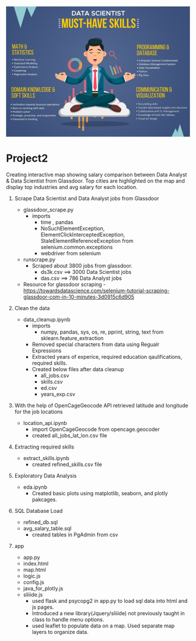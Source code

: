 ![Data Science](app/static/img/data-scientist-musthave-skills.jpg)
# Project2

Creating interactive map showing salary comparison between Data Analyst & Data Scientist from Glassdoor. Top cities are highlighted on the map and display top industries and avg salary for each location.

1) Scrape Data Scientist and Data Analyst jobs from Glassdoor 
    - glassdoor_scrape.py
         - imports
              - time , pandas
              - NoSuchElementException, ElementClickInterceptedException, StaleElementReferenceException from selenium.common.exceptions 
              - webdriver from selenium               
    - runscrape.py
       - Scraped about 3800 jobs from glassdoor.   
            - ds3k.csv ==> 3000 Data Scientist jobs
            - das.csv ==> 786 Data Analyst jobs
    - Resource for glassdoor scraping - https://towardsdatascience.com/selenium-tutorial-scraping-glassdoor-com-in-10-minutes-3d0915c6d905
  
2) Clean the data 
    - data_cleanup.ipynb 
      - imports
          - numpy, pandas, sys, os, re, pprint, string, text from sklearn.feature_extraction              
      - Removed special characters from data using Regualr Expressions
      - Extracted years of experice, required education qaulifications, required skills.
      - Created below files after data cleanup
        - all_jobs.csv 
        - skills.csv
        - ed.csv
        - years_exp.csv
      
3) With the help of OpenCageGeocode API retrieved latitude and longitude for the job locations
    - location_api.ipynb
        - import OpenCageGeocode from opencage.geocoder
        - created all_jobs_lat_lon.csv file

4) Extracting required skills 
    - extract_skills.ipynb
        - created refined_skills.csv file
    
5) Exploratory Data Analysis 
    - eda.ipynb
        - Created basic plots using matplotlib, seaborn, and plotly pakcages.
  
6) SQL Database Load
    - refined_db.sql
    - avg_salary_table.sql
        - created tables in PgAdmin from csv
        
7) app
    - app.py
    - index.html
    - map.html
    - logic.js
    - config.js
    - java_for_plotly.js
    - sliiide.js
        - used flask and psycopg2 in app.py to load sql data into html and js pages.
        - Introduced a new library(Jquery/sliiide) not previously taught in class to handle menu options.
        - used leaflet to populate data on a map. Used separate map layers to organize data.
